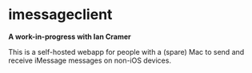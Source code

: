 # imessageclient

**A work-in-progress with Ian Cramer**

This is a self-hosted webapp for people with a (spare) Mac to send and receive iMessage messages on non-iOS devices.
